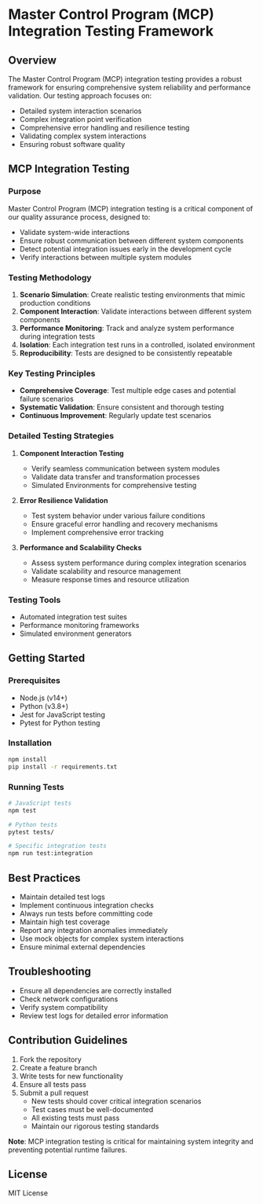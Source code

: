 # Master Control Program (MCP) Integration Testing Framework

## Overview
The Master Control Program (MCP) integration testing provides a robust framework for ensuring comprehensive system reliability and performance validation. Our testing approach focuses on:

- Detailed system interaction scenarios
- Complex integration point verification
- Comprehensive error handling and resilience testing
- Validating complex system interactions
- Ensuring robust software quality

## MCP Integration Testing

### Purpose
Master Control Program (MCP) integration testing is a critical component of our quality assurance process, designed to:
- Validate system-wide interactions
- Ensure robust communication between different system components
- Detect potential integration issues early in the development cycle
- Verify interactions between multiple system modules

### Testing Methodology
1. **Scenario Simulation**: Create realistic testing environments that mimic production conditions
2. **Component Interaction**: Validate interactions between different system components
3. **Performance Monitoring**: Track and analyze system performance during integration tests
4. **Isolation**: Each integration test runs in a controlled, isolated environment
5. **Reproducibility**: Tests are designed to be consistently repeatable

### Key Testing Principles
- **Comprehensive Coverage**: Test multiple edge cases and potential failure scenarios
- **Systematic Validation**: Ensure consistent and thorough testing
- **Continuous Improvement**: Regularly update test scenarios

### Detailed Testing Strategies
1. **Component Interaction Testing**
   - Verify seamless communication between system modules
   - Validate data transfer and transformation processes
   - Simulated Environments for comprehensive testing

2. **Error Resilience Validation**
   - Test system behavior under various failure conditions
   - Ensure graceful error handling and recovery mechanisms
   - Implement comprehensive error tracking

3. **Performance and Scalability Checks**
   - Assess system performance during complex integration scenarios
   - Validate scalability and resource management
   - Measure response times and resource utilization

### Testing Tools
- Automated integration test suites
- Performance monitoring frameworks
- Simulated environment generators

## Getting Started
### Prerequisites
- Node.js (v14+)
- Python (v3.8+)
- Jest for JavaScript testing
- Pytest for Python testing

### Installation
```bash
npm install
pip install -r requirements.txt
```

### Running Tests
```bash
# JavaScript tests
npm test

# Python tests
pytest tests/

# Specific integration tests
npm run test:integration
```

## Best Practices
- Maintain detailed test logs
- Implement continuous integration checks
- Always run tests before committing code
- Maintain high test coverage
- Report any integration anomalies immediately
- Use mock objects for complex system interactions
- Ensure minimal external dependencies

## Troubleshooting
- Ensure all dependencies are correctly installed
- Check network configurations
- Verify system compatibility
- Review test logs for detailed error information

## Contribution Guidelines
1. Fork the repository
2. Create a feature branch
3. Write tests for new functionality
4. Ensure all tests pass
5. Submit a pull request
   - New tests should cover critical integration scenarios
   - Test cases must be well-documented
   - All existing tests must pass
   - Maintain our rigorous testing standards

**Note**: MCP integration testing is critical for maintaining system integrity and preventing potential runtime failures.

## License
MIT License
